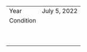 |       |  |
| ---      | ---       |
| Year | July 5, 2022       |
| Condition      | |    Uncirculated    |
|      |  |
|      |  |
|      |  |
|      |  |
|      |  |
|      |  |
|      |  |
|      |  |
|      |  |
